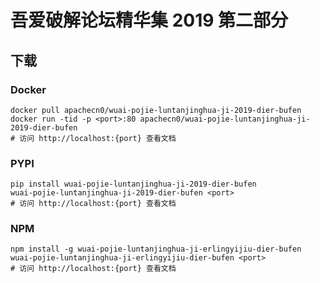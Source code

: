 # 吾爱破解论坛精华集 2019 第二部分

## 下载

### Docker

```
docker pull apachecn0/wuai-pojie-luntanjinghua-ji-2019-dier-bufen
docker run -tid -p <port>:80 apachecn0/wuai-pojie-luntanjinghua-ji-2019-dier-bufen
# 访问 http://localhost:{port} 查看文档
```

### PYPI

```
pip install wuai-pojie-luntanjinghua-ji-2019-dier-bufen
wuai-pojie-luntanjinghua-ji-2019-dier-bufen <port>
# 访问 http://localhost:{port} 查看文档
```

### NPM

```
npm install -g wuai-pojie-luntanjinghua-ji-erlingyijiu-dier-bufen
wuai-pojie-luntanjinghua-ji-erlingyijiu-dier-bufen <port>
# 访问 http://localhost:{port} 查看文档
```